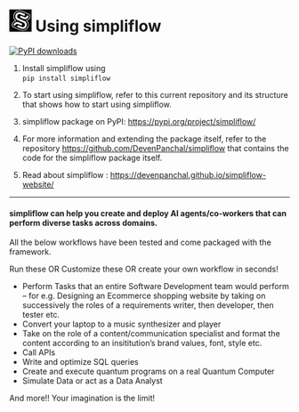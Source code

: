 # <img src="/assets/images/Picture2.png" alt="logo" style="height: 40px; width:40px;"/> Using simpliflow
[![PyPI downloads](https://img.shields.io/pypi/dm/your-package-name.svg)](https://pypi.org/project/simpliflow/)

1. Install simpliflow using  
```pip install simpliflow``` 

2. To start using simpliflow, refer to this current repository and its structure that shows how to start using simpliflow.

3. simpliflow package on PyPI: https://pypi.org/project/simpliflow/ 

4. For more information and extending the package itself, refer to the repository https://github.com/DevenPanchal/simpliflow that contains the code for the simpliflow package itself.

5. Read about simpliflow : https://devenpanchal.github.io/simpliflow-website/

-------------


#### simpliflow can help you create and deploy AI agents/co-workers that can perform diverse tasks across domains.
All the below workflows have been tested and come packaged with the framework. 

Run these OR Customize these OR create your own workflow in seconds!

* Perform Tasks that an entire Software Development team would perform – for e.g. Designing an Ecommerce shopping website by taking on successively the roles of a requirements writer, then developer, then tester etc.
* Convert your laptop to a music synthesizer and player
* Take on the role of a content/communication specialist and format the content according to an insititution’s brand values, font, style etc.
* Call APIs
* Write and optimize SQL queries
* Create and execute quantum programs on a real Quantum Computer
* Simulate Data or act as a Data Analyst

And more!! Your imagination is the limit!

